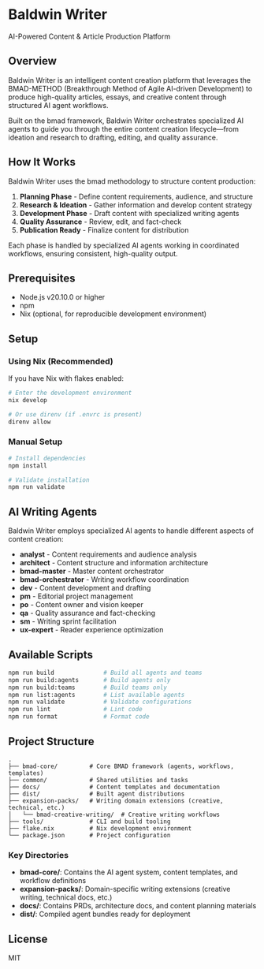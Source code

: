 # Baldwin Writer

AI-Powered Content & Article Production Platform

## Overview

Baldwin Writer is an intelligent content creation platform that leverages the BMAD-METHOD (Breakthrough Method of Agile AI-driven Development) to produce high-quality articles, essays, and creative content through structured AI agent workflows.

Built on the bmad framework, Baldwin Writer orchestrates specialized AI agents to guide you through the entire content creation lifecycle—from ideation and research to drafting, editing, and quality assurance.

## How It Works

Baldwin Writer uses the bmad methodology to structure content production:

1. **Planning Phase** - Define content requirements, audience, and structure
2. **Research & Ideation** - Gather information and develop content strategy
3. **Development Phase** - Draft content with specialized writing agents
4. **Quality Assurance** - Review, edit, and fact-check
5. **Publication Ready** - Finalize content for distribution

Each phase is handled by specialized AI agents working in coordinated workflows, ensuring consistent, high-quality output.

## Prerequisites

- Node.js v20.10.0 or higher
- npm
- Nix (optional, for reproducible development environment)

## Setup

### Using Nix (Recommended)

If you have Nix with flakes enabled:

```bash
# Enter the development environment
nix develop

# Or use direnv (if .envrc is present)
direnv allow
```

### Manual Setup

```bash
# Install dependencies
npm install

# Validate installation
npm run validate
```

## AI Writing Agents

Baldwin Writer employs specialized AI agents to handle different aspects of content creation:

- **analyst** - Content requirements and audience analysis
- **architect** - Content structure and information architecture
- **bmad-master** - Master content orchestrator
- **bmad-orchestrator** - Writing workflow coordination
- **dev** - Content development and drafting
- **pm** - Editorial project management
- **po** - Content owner and vision keeper
- **qa** - Quality assurance and fact-checking
- **sm** - Writing sprint facilitation
- **ux-expert** - Reader experience optimization

## Available Scripts

```bash
npm run build              # Build all agents and teams
npm run build:agents       # Build agents only
npm run build:teams        # Build teams only
npm run list:agents        # List available agents
npm run validate           # Validate configurations
npm run lint               # Lint code
npm run format             # Format code
```

## Project Structure

```
.
├── bmad-core/         # Core BMAD framework (agents, workflows, templates)
├── common/            # Shared utilities and tasks
├── docs/              # Content templates and documentation
├── dist/              # Built agent distributions
├── expansion-packs/   # Writing domain extensions (creative, technical, etc.)
│   └── bmad-creative-writing/  # Creative writing workflows
├── tools/             # CLI and build tooling
├── flake.nix          # Nix development environment
└── package.json       # Project configuration
```

### Key Directories

- **bmad-core/**: Contains the AI agent system, content templates, and workflow definitions
- **expansion-packs/**: Domain-specific writing extensions (creative writing, technical docs, etc.)
- **docs/**: Contains PRDs, architecture docs, and content planning materials
- **dist/**: Compiled agent bundles ready for deployment

## License

MIT
